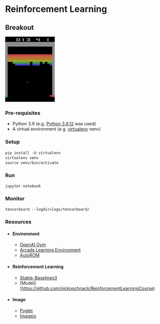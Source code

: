 # Reinforcement Learning

## Breakout

![](../images/breakout.gif)

### Pre-requisites

- Python 3.9 (e.g. [Python 3.9.12](https://www.python.org/downloads/release/python-3912/) was used)
- A virtual environment (e.g. [virtualenv](https://pypi.org/project/virtualenv/) venv)

### Setup

```
pip install -U virtualenv
virtualenv venv
source venv/bin/activate
```

### Run

```
jupyter notebook
```

### Monitor

```
tensorboard --logdir=logs/tensorboard/
```

### Resources

- #### Environment

  - [OpenAI Gym](https://github.com/openai/gym)
  - [Arcade Learning Environment](https://github.com/mgbellemare/Arcade-Learning-Environment)
  - [AutoROM](https://github.com/Farama-Foundation/AutoROM)

- #### Reinforcement Learning

  - [Stable-Baselines3](https://github.com/DLR-RM/stable-baselines3)
  - [Model] (https://github.com/nicknochnack/ReinforcementLearningCourse)

- #### Image

  - [Pyglet](https://github.com/pyglet/pyglet)
  - [Imageio](https://github.com/imageio/imageio)
